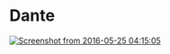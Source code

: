 # Dante

<a href="http://www.casimages.com/i/160525022924807955.png.html" target="_blank" title="Screenshot from 2016-05-25 04:15:05"><img src="http://nsa38.casimages.com/img/2016/05/25/160525022924807955.png" border="0" alt="Screenshot from 2016-05-25 04:15:05" /></a>
